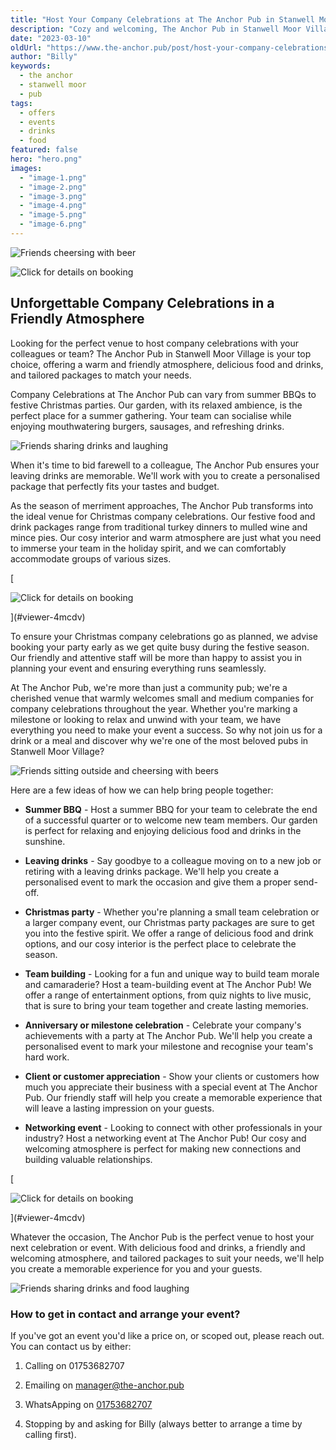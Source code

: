 ```yaml
---
title: "Host Your Company Celebrations at The Anchor Pub in Stanwell Moor"
description: "Cozy and welcoming, The Anchor Pub in Stanwell Moor Village is the perfect venue for your next celebration. With delicious food and drinks, tailored packages, and a family-friendly atmosphere, we're the ideal choice for summer BBQs, leaving drinks, Christmas parties, and more! Contact us today to learn more!"
date: "2023-03-10"
oldUrl: "https://www.the-anchor.pub/post/host-your-company-celebrations-at-the-anchor-pub-i"
author: "Billy"
keywords:
  - the anchor
  - stanwell moor
  - pub
tags:
  - offers
  - events
  - drinks
  - food
featured: false
hero: "hero.png"
images:
  - "image-1.png"
  - "image-2.png"
  - "image-3.png"
  - "image-4.png"
  - "image-5.png"
  - "image-6.png"
---
```


  

![Friends cheersing with beer](/content/blog/host-your-company-celebrations-at-the-anchor-pub-i/hero.png)

![Click for details on booking](/content/blog/host-your-company-celebrations-at-the-anchor-pub-i/image-1.png)

## Unforgettable Company Celebrations in a Friendly Atmosphere

  

Looking for the perfect venue to host company celebrations with your colleagues or team? The Anchor Pub in Stanwell Moor Village is your top choice, offering a warm and friendly atmosphere, delicious food and drinks, and tailored packages to match your needs.

  

Company Celebrations at The Anchor Pub can vary from summer BBQs to festive Christmas parties. Our garden, with its relaxed ambience, is the perfect place for a summer gathering. Your team can socialise while enjoying mouthwatering burgers, sausages, and refreshing drinks.

![Friends sharing drinks and laughing](/content/blog/host-your-company-celebrations-at-the-anchor-pub-i/image-2.png)

When it's time to bid farewell to a colleague, The Anchor Pub ensures your leaving drinks are memorable. We'll work with you to create a personalised package that perfectly fits your tastes and budget.

  

As the season of merriment approaches, The Anchor Pub transforms into the ideal venue for Christmas company celebrations. Our festive food and drink packages range from traditional turkey dinners to mulled wine and mince pies. Our cosy interior and warm atmosphere are just what you need to immerse your team in the holiday spirit, and we can comfortably accommodate groups of various sizes.

[

![Click for details on booking](/content/blog/host-your-company-celebrations-at-the-anchor-pub-i/image-3.png)



](#viewer-4mcdv)

To ensure your Christmas company celebrations go as planned, we advise booking your party early as we get quite busy during the festive season. Our friendly and attentive staff will be more than happy to assist you in planning your event and ensuring everything runs seamlessly.

  

At The Anchor Pub, we're more than just a community pub; we're a cherished venue that warmly welcomes small and medium companies for company celebrations throughout the year. Whether you're marking a milestone or looking to relax and unwind with your team, we have everything you need to make your event a success. So why not join us for a drink or a meal and discover why we're one of the most beloved pubs in Stanwell Moor Village?

![Friends sitting outside and cheersing with beers](/content/blog/host-your-company-celebrations-at-the-anchor-pub-i/image-4.png)

Here are a few ideas of how we can help bring people together:

*   **Summer BBQ** - Host a summer BBQ for your team to celebrate the end of a successful quarter or to welcome new team members. Our garden is perfect for relaxing and enjoying delicious food and drinks in the sunshine.
    
*   **Leaving drinks** - Say goodbye to a colleague moving on to a new job or retiring with a leaving drinks package. We'll help you create a personalised event to mark the occasion and give them a proper send-off.
    
*   **Christmas party** - Whether you're planning a small team celebration or a larger company event, our Christmas party packages are sure to get you into the festive spirit. We offer a range of delicious food and drink options, and our cosy interior is the perfect place to celebrate the season.
    
*   **Team building** - Looking for a fun and unique way to build team morale and camaraderie? Host a team-building event at The Anchor Pub! We offer a range of entertainment options, from quiz nights to live music, that is sure to bring your team together and create lasting memories.
    
*   **Anniversary or milestone celebration** - Celebrate your company's achievements with a party at The Anchor Pub. We'll help you create a personalised event to mark your milestone and recognise your team's hard work.
    
*   **Client or customer appreciation** - Show your clients or customers how much you appreciate their business with a special event at The Anchor Pub. Our friendly staff will help you create a memorable experience that will leave a lasting impression on your guests.
    
*   **Networking event** - Looking to connect with other professionals in your industry? Host a networking event at The Anchor Pub! Our cosy and welcoming atmosphere is perfect for making new connections and building valuable relationships.
    

[

![Click for details on booking](/content/blog/host-your-company-celebrations-at-the-anchor-pub-i/image-5.png)



](#viewer-4mcdv)

Whatever the occasion, The Anchor Pub is the perfect venue to host your next celebration or event. With delicious food and drinks, a friendly and welcoming atmosphere, and tailored packages to suit your needs, we'll help you create a memorable experience for you and your guests.

![Friends sharing drinks and food laughing](/content/blog/host-your-company-celebrations-at-the-anchor-pub-i/image-6.png)

### How to get in contact and arrange your event?

If you've got an event you'd like a price on, or scoped out, please reach out. You can contact us by either:

1.  Calling on 01753682707
    
2.  Emailing on manager@the-anchor.pub
    
3.  WhatsApping on [01753682707](https://bit.ly/3lfFzhm)
    
4.  Stopping by and asking for Billy (always better to arrange a time by calling first).
